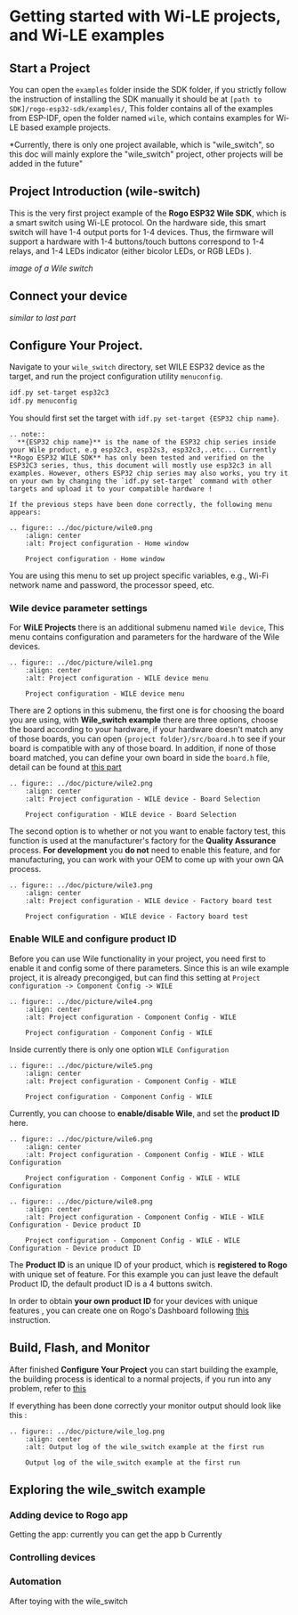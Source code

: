 # Getting started with Wi-LE projects, and Wi-LE examples 

## Start a Project
You can open the `examples` folder inside the SDK folder, if you strictly follow the instruction of installing the SDK manually it should be at `[path to SDK]/rogo-esp32-sdk/examples/`, This folder contains all of the examples from ESP-IDF, open the folder named `wile`, which contains examples for Wi-LE based example projects.

*Currently, there is only one project available, which is "wile_switch", so this doc will mainly explore the "wile_switch" project, other projects will be added in the future"


## Project Introduction (wile-switch)
This is the very first project example of the **Rogo ESP32 Wile SDK**, which is a smart switch using Wi-LE protocol. On the hardware side, this smart switch will have 1-4 output ports for 1-4 devices. Thus, the firmware will support a hardware with 1-4 buttons/touch buttons correspond to 1-4 relays, and 1-4 LEDs indicator (either bicolor LEDs, or RGB LEDs ).

*image of a Wile switch* 

## Connect your device
*similar to last part*

## Configure Your Project.
Navigate to your `wile_switch` directory, set WILE ESP32 device as the target, and run the project configuration utility `menuconfig`.

```c
idf.py set-target esp32c3
idf.py menuconfig
```

You should first set the target with `idf.py set-target {ESP32 chip name}`. 

```{eval-rst}
.. note::
  **{ESP32 chip name}** is the name of the ESP32 chip series inside your Wile product, e.g esp32c3, esp32s3, esp32c3,..etc... Currently **Rogo ESP32 WILE SDK** has only been tested and verified on the ESP32C3 series, thus, this document will mostly use esp32c3 in all examples. However, others ESP32 chip series may also works, you try it on your own by changing the `idf.py set-target` command with other targets and upload it to your compatible hardware !

If the previous steps have been done correctly, the following menu appears:

.. figure:: ../doc/picture/wile0.png
    :align: center
    :alt: Project configuration - Home window

    Project configuration - Home window
```
You are using this menu to set up project specific variables, e.g., Wi-Fi network name and password, the processor speed, etc.

### Wile device parameter settings  
For **WiLE Projects** there is an additional submenu named `Wile device`, This menu contains configuration and parameters for the hardware of the Wile devices. 


```{eval-rst}
.. figure:: ../doc/picture/wile1.png
    :align: center
    :alt: Project configuration - WILE device menu

    Project configuration - WILE device menu 
```

There are 2 options in this submenu, the first one is for choosing the board you are using, with **Wile_switch example** there are three options, choose the board according to your hardware, if your hardware doesn't match any of those boards, you can open `{project folder}/src/board.h` to see if your board is compatible with any of those board. In addition, if none of those board matched, you can define your own board in side the `board.h` file, detail can be found at [this part](./another-feature.md)

```{eval-rst}
.. figure:: ../doc/picture/wile2.png
    :align: center
    :alt: Project configuration - WILE device - Board Selection

    Project configuration - WILE device - Board Selection

```

The second option is to whether or not you want to enable factory test, this function is used at the manufacturer's factory for the **Quality Assurance** process. **For development** you **do not** need to enable this feature, and for manufacturing, you can work with your OEM to come up with your own QA process.     

```{eval-rst}
.. figure:: ../doc/picture/wile3.png
    :align: center
    :alt: Project configuration - WILE device - Factory board test

    Project configuration - WILE device - Factory board test

```

### Enable WILE and configure product ID

Before you can use Wile functionality in your project, you need first to enable it and config some of there parameters. Since this is an wile example project, it is already precongiged, but can find this setting at `Project configuration -> Component Config -> WILE ` 
```{eval-rst}
.. figure:: ../doc/picture/wile4.png
    :align: center
    :alt: Project configuration - Component Config - WILE

    Project configuration - Component Config - WILE

```

Inside currently there is only one option `WILE Configuration`

```{eval-rst}
.. figure:: ../doc/picture/wile5.png
    :align: center
    :alt: Project configuration - Component Config - WILE

    Project configuration - Component Config - WILE

```
Currently, you can choose to **enable/disable Wile**, and set the **product ID** here. 

```{eval-rst}
.. figure:: ../doc/picture/wile6.png
    :align: center
    :alt: Project configuration - Component Config - WILE - WILE Configuration

    Project configuration - Component Config - WILE - WILE Configuration

```

```{eval-rst}
.. figure:: ../doc/picture/wile8.png
    :align: center
    :alt: Project configuration - Component Config - WILE - WILE Configuration - Device product ID

    Project configuration - Component Config - WILE - WILE Configuration - Device product ID

```
The **Product ID** is an unique ID of your product, which is **registered to Rogo** with unique set of feature. For this example you can just leave the default Product ID, the default product ID is a 4 buttons switch. 

In order to obtain **your own product ID** for your devices with unique features , you can create one on Rogo's Dashboard following [this](https://iot.rogo.com.vn/org/docs) instruction. 


## Build, Flash, and Monitor
After finished **Configure Your Project** you can start building the example, the building process is identical to a normal projects, if you run into any problem, refer to [this](./start-project.rst)

If everything has been done correctly your monitor output should look like this :

```{eval-rst}
.. figure:: ../doc/picture/wile_log.png
    :align: center
    :alt: Output log of the wile_switch example at the first run

    Output log of the wile_switch example at the first run

```
## Exploring the wile_switch example

### Adding device to Rogo app
Getting the app: currently you can get the app b
Currently 
<!-- https://rogosmart-my.sharepoint.com/:u:/g/personal/tu_danganh_rogo_com_vn/EVHKtIYjBGhDm2RX4UCaRp4B01BJ-qbGxulfI8jtKfmJLA?email=tu.danganh%40rogo.com.vn&e=SKxPCk -->
### Controlling devices
### Automation

After toying with the wile_switch 